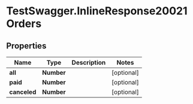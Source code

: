 # TestSwagger.InlineResponse20021Orders

## Properties

Name | Type | Description | Notes
------------ | ------------- | ------------- | -------------
**all** | **Number** |  | [optional] 
**paid** | **Number** |  | [optional] 
**canceled** | **Number** |  | [optional] 



